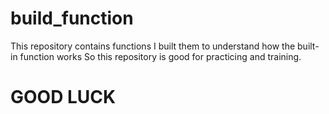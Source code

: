 # build_function
This repository contains functions I built them to understand how the built-in function works
So this repository is good for practicing and training.
<h1>GOOD LUCK<h1>
